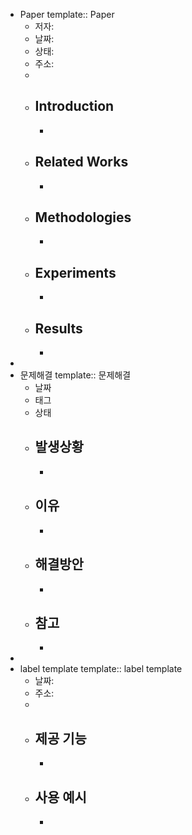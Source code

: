 - Paper
  template:: Paper
	- 저자:
	- 날짜:
	- 상태:
	- 주소:
	-
	- ## Introduction
		-
	- ## Related Works
		-
	- ## Methodologies
		-
	- ## Experiments
		-
	- ## Results
		-
-
- 문제해결
  template:: 문제해결
	- 날짜
	- 태그
	- 상태
	- ## 발생상황
		-
	- ## 이유
		-
	- ## 해결방안
		-
	- ## 참고
		-
-
- label template
  template::  label template
	- 날짜:
	- 주소:
	-
	- ## 제공 기능
		-
	- ## 사용 예시
		-